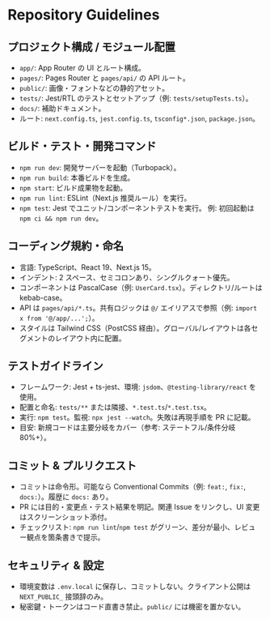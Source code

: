 # Repository Guidelines

## プロジェクト構成 / モジュール配置
- `app/`: App Router の UI とルート構成。
- `pages/`: Pages Router と `pages/api/` の API ルート。
- `public/`: 画像・フォントなどの静的アセット。
- `tests/`: Jest/RTL のテストとセットアップ（例: `tests/setupTests.ts`）。
- `docs/`: 補助ドキュメント。
- ルート: `next.config.ts`, `jest.config.ts`, `tsconfig*.json`, `package.json`。

## ビルド・テスト・開発コマンド
- `npm run dev`: 開発サーバーを起動（Turbopack）。
- `npm run build`: 本番ビルドを生成。
- `npm start`: ビルド成果物を起動。
- `npm run lint`: ESLint（Next.js 推奨ルール）を実行。
- `npm test`: Jest でユニット/コンポーネントテストを実行。
例: 初回起動は `npm ci && npm run dev`。

## コーディング規約・命名
- 言語: TypeScript、React 19、Next.js 15。
- インデント: 2 スペース、セミコロンあり、シングルクォート優先。
- コンポーネントは PascalCase（例: `UserCard.tsx`）。ディレクトリ/ルートは kebab-case。
- API は `pages/api/*.ts`。共有ロジックは `@/` エイリアスで参照（例: `import x from '@/app/...';`）。
- スタイルは Tailwind CSS（PostCSS 経由）。グローバル/レイアウトは各セグメントのレイアウト内に配置。

## テストガイドライン
- フレームワーク: Jest + ts-jest、環境: `jsdom`、`@testing-library/react` を使用。
- 配置と命名: `tests/**` または隣接、`*.test.ts`/`*.test.tsx`。
- 実行: `npm test`。監視: `npx jest --watch`。失敗は再現手順を PR に記載。
- 目安: 新規コードは主要分岐をカバー（参考: ステートフル/条件分岐 80%+）。

## コミット & プルリクエスト
- コミットは命令形。可能なら Conventional Commits（例: `feat:`, `fix:`, `docs:`）。履歴に `docs:` あり。
- PR には目的・変更点・テスト結果を明記。関連 Issue をリンクし、UI 変更はスクリーンショット添付。
- チェックリスト: `npm run lint`/`npm test` がグリーン、差分が最小、レビュー観点を箇条書きで提示。

## セキュリティ & 設定
- 環境変数は `.env.local` に保存し、コミットしない。クライアント公開は `NEXT_PUBLIC_` 接頭辞のみ。
- 秘密鍵・トークンはコード直書き禁止。`public/` には機密を置かない。


